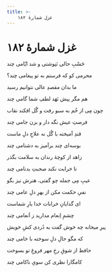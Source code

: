 ```yaml
---
title: >-
    غزل شمارهٔ ۱۸۲
---
```

# غزل شمارهٔ ۱۸۲

<div class="b" id="bn1"><div class="m1"><p>حَسْبِ حالی نَنِوشتی و شد ایّامی چند</p></div>
<div class="m2"><p>محرمی کو که فرستم به تو پیغامی چند؟</p></div></div>
<div class="b" id="bn2"><div class="m1"><p>ما بدان مقصدِ عالی نتوانیم رسید</p></div>
<div class="m2"><p>هم مگر پیش نَهَد لطفِ شما گامی چند</p></div></div>
<div class="b" id="bn3"><div class="m1"><p>چون مِی از خُم به سبو رفت و گُل افکند نقاب</p></div>
<div class="m2"><p>فرصتِ عیش نگه دار و بزن جامی چند</p></div></div>
<div class="b" id="bn4"><div class="m1"><p>قندِ آمیخته با گُل نه علاجِ دلِ ماست</p></div>
<div class="m2"><p>بوسه‌ای چند برآمیز به دشنامی چند</p></div></div>
<div class="b" id="bn5"><div class="m1"><p>زاهد از کوچهٔ رندان به سلامت بگذر</p></div>
<div class="m2"><p>تا خرابت نکند صحبتِ بدنامی چند</p></div></div>
<div class="b" id="bn6"><div class="m1"><p>عیبِ مِی جمله چو گفتی، هنرش نیز بگو</p></div>
<div class="m2"><p>نفیِ حکمت مکن از بهرِ دلِ عامی چند</p></div></div>
<div class="b" id="bn7"><div class="m1"><p>ای گدایانِ خرابات خدا یارِ شماست</p></div>
<div class="m2"><p>چشمِ اِنعام مدارید ز اَنعامی چند</p></div></div>
<div class="b" id="bn8"><div class="m1"><p>پیرِ میخانه چه خوش گفت به دُردی کشِ خویش</p></div>
<div class="m2"><p>که مگو حالِ دلِ سوخته با خامی چند</p></div></div>
<div class="b" id="bn9"><div class="m1"><p>حافظ از شوقِ رخِ مهر فروغِ تو بسوخت</p></div>
<div class="m2"><p>کامگارا نظری کن سویِ ناکامی چند</p></div></div>

